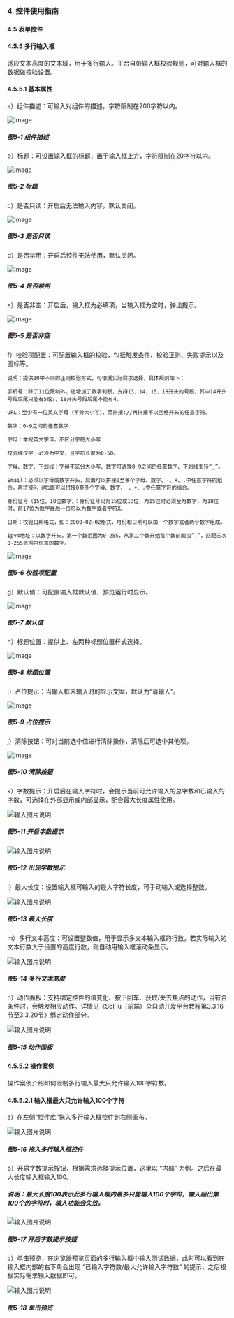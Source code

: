 ### 4. 控件使用指南

#### 4.5 表单控件

#### 4.5.5 多行输入框

适应文本高度的文本域，用于多行输入。平台自带输入框校验规则，可对输入框的数据做校验设置。

#### 4.5.5.1 基本属性

a）组件描述：可输入对组件的描述，字符限制在200字符以内。

![image](https://user-images.githubusercontent.com/79617492/221137032-d49d8dc2-0ae2-43b1-93f5-858b04feb484.png)

##### 图5-1 组件描述

b）标题：可设置输入框的标题，置于输入框上方，字符限制在20字符以内。

![image](https://user-images.githubusercontent.com/79617492/221137048-41cf7e77-ba6e-43b5-8743-3ac8cc7eed0c.png)

##### 图5-2 标题

c）是否只读：开启后无法输入内容，默认关闭。

![image](https://user-images.githubusercontent.com/79617492/221137075-9f3f8672-1120-4772-bace-976c7ab0b373.png)

##### 图5-3 是否只读

d）是否禁用：开启后控件无法使用，默认关闭。

![image](https://user-images.githubusercontent.com/79617492/221137096-ceea4ec7-4ab9-445c-9214-804a28a0ac68.png)

##### 图5-4 是否禁用

e）是否非空：开启后，输入框为必填项，当输入框为空时，弹出提示。

![image](https://user-images.githubusercontent.com/79617492/221137112-fd2064b5-1503-4636-8007-4aebb6c0778a.png)

##### 图5-5 是否非空

f）校验项配置：可配置输入框的校验，包括触发条件、校验正则、失败提示以及图标等。

```
说明：提供10中不同的正则校验方式，可根据实际需求选择，具体规则如下：

手机号：除了11位限制外，还增加了数字判断，支持13、14、15、18开头的号段，其中14开头号段后尾只能有5或7，18开头号段后尾不能有4。

URL：至少有一位英文字母（不分大小写），需拼接://再拼接不以空格开头的任意字符。

数字：0-9之间的任意数字

字母：常规英文字母，不区分字符大小写

校验纯汉字：必须为中文，且字符长度为0-50。

字母、数字、下划线：字母不区分大小写、数字可选择0-9之间的任意数字、下划线支持“_”。

Email：必须以字母或数字开头，后面可以拼接0至多个字母、数字、-、+、.中任意字符的组合，再拼接@，@后面可以拼接0至多个字母、数字、-、+、.中任意字符的组合。

身份证号（15位、18位数字）：身份证号码为15位或18位，为15位时必须全为数字，为18位时，前17位为数字最后一位可以为数字或者字符X。

日期：校验日期格式，如：2000-02-02格式，月份和日期可以由一个数字或者两个数字组成。

Ipv4地址：以数字开头，第一个数范围为0-255，从第二个数开始每个数前面加”.”，匹配三次0-255范围内任意的数字。
```

![image](https://user-images.githubusercontent.com/79617492/221137171-6fdee265-e60b-4d9b-8e27-f40fd87b6174.png)

##### 图5-6 校验项配置

g）默认值：可配置输入框默认值，预览运行时显示。

![image](https://user-images.githubusercontent.com/79617492/221137182-8b84a514-d05d-4c0c-9d23-570fe1700dda.png)

##### 图5-7 默认值

h）标题位置：提供上、左两种标题位置样式选择。

![image](https://user-images.githubusercontent.com/79617492/221137201-0b980364-7836-4012-b789-82b459f7c458.png)

##### 图5-8 标题位置

i）占位提示：当输入框未输入时的显示文案，默认为“请输入”。

![image](https://user-images.githubusercontent.com/79617492/221137225-60e278e1-fcad-4886-bd58-2801cecd49ba.png)

##### 图5-9 占位提示

j）清除按钮：可对当前选中值进行清除操作，清除后可选中其他项。

![image](https://user-images.githubusercontent.com/79617492/221137254-5fd46647-b99a-41f5-82b0-ebb14835c006.png)

##### 图5-10 清除按钮

k）字数提示：开启后在输入字符时，会提示当前可允许输入的总字数和已输入的字数，可选择在外部显示或内部显示，配合最大长度属性使用。

![输入图片说明](../../../../images/%20SoFlu%EF%BC%88%E5%89%8D%E7%AB%AF%EF%BC%89%E5%85%A8%E8%87%AA%E5%8A%A8%E5%BC%80%E5%8F%91%E5%B9%B3%E5%8F%B0%E6%95%99%E7%A8%8B/1.%20%E6%9C%80%E6%96%B0%E7%89%88%E6%9C%AC%20-%20%E6%9B%B4%E6%96%B0%E6%97%A5%E6%9C%9F%20-%202023.01.10/4.%20%E6%8E%A7%E4%BB%B6%E4%BD%BF%E7%94%A8%E6%8C%87%E5%8D%97/5.%20%E8%A1%A8%E5%8D%95%E6%8E%A7%E4%BB%B6/5-11.png)

##### 图5-11 开启字数提示

![输入图片说明](../../../../images/%20SoFlu%EF%BC%88%E5%89%8D%E7%AB%AF%EF%BC%89%E5%85%A8%E8%87%AA%E5%8A%A8%E5%BC%80%E5%8F%91%E5%B9%B3%E5%8F%B0%E6%95%99%E7%A8%8B/1.%20%E6%9C%80%E6%96%B0%E7%89%88%E6%9C%AC%20-%20%E6%9B%B4%E6%96%B0%E6%97%A5%E6%9C%9F%20-%202023.01.10/4.%20%E6%8E%A7%E4%BB%B6%E4%BD%BF%E7%94%A8%E6%8C%87%E5%8D%97/5.%20%E8%A1%A8%E5%8D%95%E6%8E%A7%E4%BB%B6/5-12.png)

##### 图5-12 出现字数提示

l）最大长度：设置输入框可输入的最大字符长度，可手动输入或选择整数。

![输入图片说明](../../../../images/%20SoFlu%EF%BC%88%E5%89%8D%E7%AB%AF%EF%BC%89%E5%85%A8%E8%87%AA%E5%8A%A8%E5%BC%80%E5%8F%91%E5%B9%B3%E5%8F%B0%E6%95%99%E7%A8%8B/1.%20%E6%9C%80%E6%96%B0%E7%89%88%E6%9C%AC%20-%20%E6%9B%B4%E6%96%B0%E6%97%A5%E6%9C%9F%20-%202023.01.10/4.%20%E6%8E%A7%E4%BB%B6%E4%BD%BF%E7%94%A8%E6%8C%87%E5%8D%97/5.%20%E8%A1%A8%E5%8D%95%E6%8E%A7%E4%BB%B6/5-13.png)

##### 图5-13 最大长度

m）多行文本高度：可设置整数值，用于显示多文本输入框的行数。若实际输入的文本行数大于设置的高度行数，则自动用输入框滚动条显示。

![输入图片说明](../../../../images/%20SoFlu%EF%BC%88%E5%89%8D%E7%AB%AF%EF%BC%89%E5%85%A8%E8%87%AA%E5%8A%A8%E5%BC%80%E5%8F%91%E5%B9%B3%E5%8F%B0%E6%95%99%E7%A8%8B/1.%20%E6%9C%80%E6%96%B0%E7%89%88%E6%9C%AC%20-%20%E6%9B%B4%E6%96%B0%E6%97%A5%E6%9C%9F%20-%202023.01.10/4.%20%E6%8E%A7%E4%BB%B6%E4%BD%BF%E7%94%A8%E6%8C%87%E5%8D%97/5.%20%E8%A1%A8%E5%8D%95%E6%8E%A7%E4%BB%B6/5-14.png)

##### 图5-14 多行文本高度

n）动作面板：支持绑定控件的值变化、按下回车、获取/失去焦点的动作，当符合条件时，会触发相应动作。详情见《SoFlu（前端）全自动开发平台教程第3.3.16节至3.3.20节》绑定动作部分。

![输入图片说明](../../../../images/%20SoFlu%EF%BC%88%E5%89%8D%E7%AB%AF%EF%BC%89%E5%85%A8%E8%87%AA%E5%8A%A8%E5%BC%80%E5%8F%91%E5%B9%B3%E5%8F%B0%E6%95%99%E7%A8%8B/1.%20%E6%9C%80%E6%96%B0%E7%89%88%E6%9C%AC%20-%20%E6%9B%B4%E6%96%B0%E6%97%A5%E6%9C%9F%20-%202023.01.10/4.%20%E6%8E%A7%E4%BB%B6%E4%BD%BF%E7%94%A8%E6%8C%87%E5%8D%97/5.%20%E8%A1%A8%E5%8D%95%E6%8E%A7%E4%BB%B6/5-15.png)

##### 图5-15 动作面板

#### 4.5.5.2 操作案例

操作案例介绍如何限制多行输入最大只允许输入100字符数。

#### 4.5.5.2.1 输入框最大只允许输入100个字符

a）在左侧“控件库”拖入多行输入框控件到右侧画布。

![输入图片说明](../../../../images/%20SoFlu%EF%BC%88%E5%89%8D%E7%AB%AF%EF%BC%89%E5%85%A8%E8%87%AA%E5%8A%A8%E5%BC%80%E5%8F%91%E5%B9%B3%E5%8F%B0%E6%95%99%E7%A8%8B/1.%20%E6%9C%80%E6%96%B0%E7%89%88%E6%9C%AC%20-%20%E6%9B%B4%E6%96%B0%E6%97%A5%E6%9C%9F%20-%202023.01.10/4.%20%E6%8E%A7%E4%BB%B6%E4%BD%BF%E7%94%A8%E6%8C%87%E5%8D%97/5.%20%E8%A1%A8%E5%8D%95%E6%8E%A7%E4%BB%B6/5-16.png)

##### 图5-16 拖入多行输入框控件

b）开启字数提示按钮，根据需求选择提示位置，这里以 “内部” 为例。之后在最大长度输入框输入100。

##### 说明：最大长度100表示此多行输入框内最多只能输入100个字符，输入超出第100个的字符时，输入功能会失效。

![输入图片说明](../../../../images/%20SoFlu%EF%BC%88%E5%89%8D%E7%AB%AF%EF%BC%89%E5%85%A8%E8%87%AA%E5%8A%A8%E5%BC%80%E5%8F%91%E5%B9%B3%E5%8F%B0%E6%95%99%E7%A8%8B/1.%20%E6%9C%80%E6%96%B0%E7%89%88%E6%9C%AC%20-%20%E6%9B%B4%E6%96%B0%E6%97%A5%E6%9C%9F%20-%202023.01.10/4.%20%E6%8E%A7%E4%BB%B6%E4%BD%BF%E7%94%A8%E6%8C%87%E5%8D%97/5.%20%E8%A1%A8%E5%8D%95%E6%8E%A7%E4%BB%B6/5-17.png)

##### 图5-17 开启字数提示按钮

c）单击预览，在浏览器预览页面的多行输入框中输入测试数据，此时可以看到在输入框内部的右下角会出现 “已输入字符数/最大允许输入字符数” 的提示，之后根据实际需求输入数据即可。

![输入图片说明](../../../../images/%20SoFlu%EF%BC%88%E5%89%8D%E7%AB%AF%EF%BC%89%E5%85%A8%E8%87%AA%E5%8A%A8%E5%BC%80%E5%8F%91%E5%B9%B3%E5%8F%B0%E6%95%99%E7%A8%8B/1.%20%E6%9C%80%E6%96%B0%E7%89%88%E6%9C%AC%20-%20%E6%9B%B4%E6%96%B0%E6%97%A5%E6%9C%9F%20-%202023.01.10/4.%20%E6%8E%A7%E4%BB%B6%E4%BD%BF%E7%94%A8%E6%8C%87%E5%8D%97/5.%20%E8%A1%A8%E5%8D%95%E6%8E%A7%E4%BB%B6/5-18.png)

##### 图5-18 单击预览
